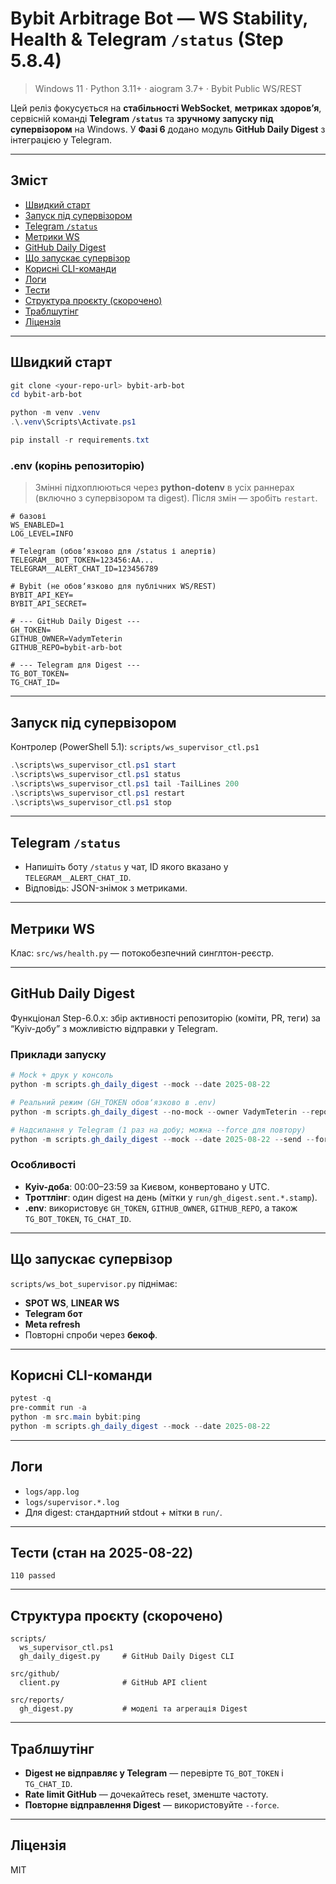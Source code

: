 # Bybit Arbitrage Bot — WS Stability, Health & Telegram `/status` (Step 5.8.4)

> Windows 11 · Python 3.11+ · aiogram 3.7+ · Bybit Public WS/REST

Цей реліз фокусується на **стабільності WebSocket**, **метриках здоровʼя**, сервісній команді **Telegram `/status`** та **зручному запуску під супервізором** на Windows.
У **Фазі 6** додано модуль **GitHub Daily Digest** з інтеграцією у Telegram.

---

## Зміст
- [Швидкий старт](#швидкий-старт)
- [Запуск під супервізором](#запуск-під-супервізором)
- [Telegram `/status`](#telegram-status)
- [Метрики WS](#метрики-ws)
- [GitHub Daily Digest](#github-daily-digest)
- [Що запускає супервізор](#що-запускає-супервізор)
- [Корисні CLI-команди](#корисні-cli-команди)
- [Логи](#логи)
- [Тести](#тести)
- [Структура проєкту (скорочено)](#структура-проєкту-скорочено)
- [Траблшутінг](#траблшутінг)
- [Ліцензія](#ліцензія)

---

## Швидкий старт

```powershell
git clone <your-repo-url> bybit-arb-bot
cd bybit-arb-bot

python -m venv .venv
.\.venv\Scripts\Activate.ps1

pip install -r requirements.txt
```

### .env (корінь репозиторію)

> Змінні підхоплюються через **python-dotenv** в усіх раннерах (включно з супервізором та digest). Після змін — зробіть `restart`.

```env
# базові
WS_ENABLED=1
LOG_LEVEL=INFO

# Telegram (обовʼязково для /status і алертів)
TELEGRAM__BOT_TOKEN=123456:AA...
TELEGRAM__ALERT_CHAT_ID=123456789

# Bybit (не обовʼязково для публічних WS/REST)
BYBIT_API_KEY=
BYBIT_API_SECRET=

# --- GitHub Daily Digest ---
GH_TOKEN=
GITHUB_OWNER=VadymTeterin
GITHUB_REPO=bybit-arb-bot

# --- Telegram для Digest ---
TG_BOT_TOKEN=
TG_CHAT_ID=
```

---

## Запуск під супервізором

Контролер (PowerShell 5.1): `scripts/ws_supervisor_ctl.ps1`

```powershell
.\scripts\ws_supervisor_ctl.ps1 start
.\scripts\ws_supervisor_ctl.ps1 status
.\scripts\ws_supervisor_ctl.ps1 tail -TailLines 200
.\scripts\ws_supervisor_ctl.ps1 restart
.\scripts\ws_supervisor_ctl.ps1 stop
```

---

## Telegram `/status`

- Напишіть боту `/status` у чат, ID якого вказано у `TELEGRAM__ALERT_CHAT_ID`.
- Відповідь: JSON-знімок з метриками.

---

## Метрики WS

Клас: `src/ws/health.py` — потокобезпечний синглтон-реєстр.

---

## GitHub Daily Digest

Функціонал Step-6.0.x: збір активності репозиторію (коміти, PR, теги) за “Kyiv-добу” з можливістю відправки у Telegram.

### Приклади запуску

```powershell
# Mock + друк у консоль
python -m scripts.gh_daily_digest --mock --date 2025-08-22

# Реальний режим (GH_TOKEN обовʼязково в .env)
python -m scripts.gh_daily_digest --no-mock --owner VadymTeterin --repo bybit-arb-bot --date 2025-08-22

# Надсилання у Telegram (1 раз на добу; можна --force для повтору)
python -m scripts.gh_daily_digest --mock --date 2025-08-22 --send --force
```

### Особливості
- **Kyiv-доба**: 00:00–23:59 за Києвом, конвертовано у UTC.
- **Троттлінг**: один digest на день (мітки у `run/gh_digest.sent.*.stamp`).
- **.env**: використовує `GH_TOKEN`, `GITHUB_OWNER`, `GITHUB_REPO`, а також `TG_BOT_TOKEN`, `TG_CHAT_ID`.

---

## Що запускає супервізор

`scripts/ws_bot_supervisor.py` піднімає:
- **SPOT WS**, **LINEAR WS**
- **Telegram бот**
- **Meta refresh**
- Повторні спроби через **бекоф**.

---

## Корисні CLI-команди

```powershell
pytest -q
pre-commit run -a
python -m src.main bybit:ping
python -m scripts.gh_daily_digest --mock --date 2025-08-22
```

---

## Логи

- `logs/app.log`
- `logs/supervisor.*.log`
- Для digest: стандартний stdout + мітки в `run/`.

---

## Тести (стан на 2025-08-22)

```
110 passed
```

---

## Структура проєкту (скорочено)

```
scripts/
  ws_supervisor_ctl.ps1
  gh_daily_digest.py     # GitHub Daily Digest CLI

src/github/
  client.py              # GitHub API client

src/reports/
  gh_digest.py           # моделі та агрегація Digest
```

---

## Траблшутінг

- **Digest не відправляє у Telegram** — перевірте `TG_BOT_TOKEN` і `TG_CHAT_ID`.
- **Rate limit GitHub** — дочекайтесь reset, зменште частоту.
- **Повторне відправлення Digest** — використовуйте `--force`.

---

## Ліцензія

MIT
